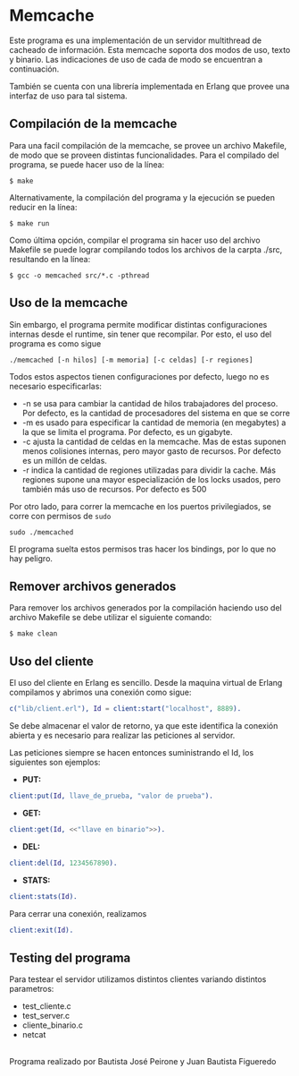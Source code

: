 # Memcache

Este programa es una implementación de un servidor multithread de cacheado de información.
Esta memcache soporta dos modos de uso, texto y binario. Las indicaciones de uso
de cada de modo se encuentran a continuación.

También se cuenta con una librería implementada en Erlang que provee una interfaz
de uso para tal sistema.

## Compilación de la memcache

Para una facil compilación de la memcache, se provee un archivo Makefile, de modo que se proveen 
distintas funcionalidades.
Para el compilado del programa, se puede hacer uso de la línea:
```
$ make 
```
Alternativamente, la compilación del programa y la ejecución se pueden reducir
en la línea:
```
$ make run
```
Como última opción, compilar el programa sin hacer uso del archivo Makefile se
puede lograr compilando todos los archivos de la carpta ./src, resultando en la
línea:
```
$ gcc -o memcached src/*.c -pthread
```

## Uso de la memcache

Sin embargo, el programa permite modificar distintas configuraciones internas
desde el runtime, sin tener que recompilar. Por esto, el uso del programa es
como sigue
```
./memcached [-n hilos] [-m memoria] [-c celdas] [-r regiones]
```
Todos estos aspectos tienen configuraciones por defecto, luego no es necesario
especificarlas:
* -n se usa para cambiar la cantidad de hilos trabajadores del proceso. Por
defecto, es la cantidad de procesadores del sistema en que se corre
* -m es usado para especificar la cantidad de memoria (en megabytes) a la que se
limita el programa. Por defecto, es un gigabyte.
* -c ajusta la cantidad de celdas en la memcache. Mas de estas suponen menos
colisiones internas, pero mayor gasto de recursos. Por defecto es un millón
de celdas.
* -r indica la cantidad de regiones utilizadas para dividir la cache. Más
regiones supone una mayor especialización de los locks usados, pero también más
uso de recursos. Por defecto es 500

Por otro lado, para correr la memcache en los puertos privilegiados, se corre
con permisos de `sudo`
```
sudo ./memcached
```
El programa suelta estos permisos tras hacer los bindings, por lo que no hay
peligro.

## Remover archivos generados

Para remover los archivos generados por la compilación haciendo uso del archivo
Makefile se debe utilizar el siguiente comando:
```
$ make clean
```

## Uso del cliente
El uso del cliente en Erlang es sencillo. Desde la maquina virtual de Erlang
compilamos y abrimos una conexión como sigue:
```erlang
c("lib/client.erl"), Id = client:start("localhost", 8889).
```
Se debe almacenar el valor de retorno, ya que este identifica la conexión
abierta y es necesario para realizar las peticiones al servidor.

Las peticiones siempre se hacen entonces suministrando el Id, los siguientes
son ejemplos:

* **PUT:**
```erlang
client:put(Id, llave_de_prueba, "valor de prueba").
```
* **GET:**
```erlang
client:get(Id, <<"llave en binario">>).
```
* **DEL:**
```erlang
client:del(Id, 1234567890).
```
* **STATS:**
```erlang
client:stats(Id).
```

Para cerrar una conexión, realizamos
```erlang
client:exit(Id).
```

## Testing del programa
Para testear el servidor utilizamos distintos clientes variando distintos
parametros:
* test_cliente.c
* test_server.c
* cliente_binario.c
* netcat

\
Programa realizado por Bautista José Peirone y Juan Bautista Figueredo